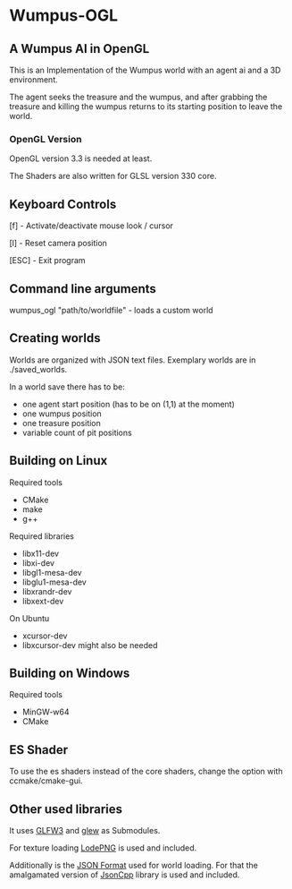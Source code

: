 Wumpus-OGL
==========

A Wumpus AI in OpenGL
-------

This is an Implementation of the Wumpus world
with an agent ai and a 3D environment.

The agent seeks the treasure and the wumpus,
and after grabbing the treasure and killing the wumpus returns
to its starting position to leave the world.

### OpenGL Version
OpenGL version 3.3 is needed at least.

The Shaders are also written for GLSL version 330 core.

Keyboard Controls
-------

[f]   - Activate/deactivate mouse look / cursor

[l]   - Reset camera position

[ESC] - Exit program

Command line arguments
-------

wumpus_ogl "path/to/worldfile" - loads a custom world

Creating worlds
-------

Worlds are organized with JSON text files.
Exemplary worlds are in ./saved_worlds.

In a world save there has to be:
* one agent start position (has to be on (1,1) at the moment)
* one wumpus position
* one treasure position
* variable count of pit positions

Building on Linux
-------

Required tools

- CMake
- make
- g++ 

Required libraries
- libx11-dev
- libxi-dev
- libgl1-mesa-dev
- libglu1-mesa-dev
- libxrandr-dev
- libxext-dev

On Ubuntu
- xcursor-dev
- libxcursor-dev
might also be needed

Building on Windows
-------

Required tools

- MinGW-w64
- CMake

ES Shader
-------

To use the es shaders instead of the core shaders, change the option with ccmake/cmake-gui.

Other used libraries
-------

It uses [GLFW3](https://github.com/glfw/glfw) and [glew](https://github.com/omniavinco/glew-cmake) as Submodules.



For texture loading [LodePNG](http://lodev.org/lodepng/) is used and included.

Additionally is the [JSON Format](http://json.org/) used for world loading.
For that the amalgamated version of [JsonCpp](https://github.com/open-source-parsers/jsoncpp) library is used and included.
